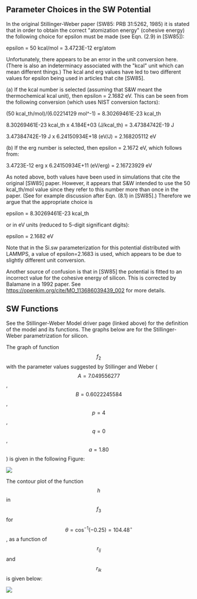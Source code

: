 ## Parameter Choices in the SW Potential

In the original Stillinger-Weber paper (SW85: PRB 31:5262, 1985) it is stated that in order to obtain the correct "atomization energy" (cohesive energy) the following choice for epsilon must be made (see Eqn. (2.9) in [SW85]):

epsilon = 50 kcal/mol = 3.4723E-12 erg/atom

Unfortunately, there appears to be an error in the unit conversion here. (There is also an indeterminacy associated with the "kcal" unit which can mean different things.) The kcal and erg values have led to two different values for epsilon being used in articles that cite [SW85].

(a) If the kcal number is selected (assuming that S&W meant the thermochemical kcal unit), then epsilon = 2.1682 eV. This can be seen from the following conversion (which uses NIST conversion factors):

(50 kcal_th/mol)/(6.02214129 mol^-1) = 8.30269461E-23 kcal_th

8.30269461E-23 kcal_th x 4.184E+03 (J/kcal_th) = 3.47384742E-19 J

3.47384742E-19 J x 6.24150934E+18 (eV/J) = 2.168205112 eV

(b) If the erg number is selected, then epsilon = 2.1672 eV, which follows from:

3.4723E-12 erg x 6.24150934E+11 (eV/erg) = 2.16723929 eV

As noted above, both values have been used in simulations that cite the original [SW85] paper. However, it appears that S&W intended to use the 50 kcal_th/mol value since they refer to this number more than once in the paper. (See for example discussion after Eqn. (8.1) in [SW85].) Therefore we argue that the appropriate choice is

epsilon = 8.30269461E-23 kcal_th

or in eV units (reduced to 5-digit significant digits):

epsilon = 2.1682 eV

Note that in the Si.sw parameterization for this potential distributed with LAMMPS, a value of epsilon=2.1683 is used, which appears to be due to slightly different unit conversion.

Another source of confusion is that in [SW85] the potential is fitted to an incorrect value for the cohesive energy of silicon. This is corrected by Balamane in a 1992 paper. See <https://openkim.org/cite/MO_113686039439_002> for more details.

## SW Functions

See the Stillinger-Weber Model driver page (linked above) for the definition of the model and its functions. The graphs below are for the Stillinger-Weber parametrization for silicon.

The graph of function $$f_2$$ with the parameter values suggested by Stillinger and Weber ($$A=7.049556277$$, $$B=0.6022245584$$, $$p=4$$, $$q=0$$, $$a=1.80$$) is given in the following Figure:

![](/wimage/MO_405512056662_003/taru4uce/Figure1)

The contour plot of the function $$h$$ in $$f_3$$ for $$\theta=\cos^{-1}(-0.25)=104.48^\circ $$, as a function of $$r_{ij}$$ and $$r_{ik}$$ is given below:

![](/wimage/MO_405512056662_003/taru4uce/Figure2)


